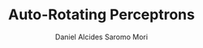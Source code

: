 ---
paperId: 12
author: Daniel Alcides Saromo Mori
publicationauthor: Saromo Mori, D. A.
title: Auto-Rotating Perceptrons 
pdf: --
poster: --
alt: --
type: Oral
topic: FAT
link: --
conference: neurips
year: 2019
tags: neurips-2019
location: Vancouver, Canada
---